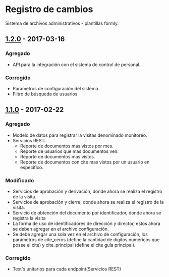 # Registro de cambios
Sistema de archivos administrativos - plantillas formly.

## [1.2.0] - 2017-03-16
### Agregado
- API para la integración con el sistema de control de personal.

### Corregido
- Parámetros de configuración del sistema
- Filtro de búsqueda de usuarios

## [1.1.0] - 2017-02-22
### Agregado

- Modelo de datos para registrar la visitas denominado monitoréo.
- Servicios REST:
    - Reporte de documentos mas vistos por mes.
    - Reporte de usuarios que mas documentos ven.
    - Reporte de documentos mas vistos.
    - Reporte de documentos con cite mas vistos por un usuario en especifico.

### Modificado
- Servicios de aprobación y derivación, donde ahora se realiza el registro de la visita.
- Servicios de aprobación y cierre, donde ahora se realiza el registro de la visita.
- Servicio de obtención del documento por identificador, donde ahora se registra la visita
- La forma de uso de identificadores de dirección y director, estos ahora se deben agregar en el archivo configuración.
- Se debe agregar una sola vez en el archivo de configuración, los parámetros de cite_ceros (define la cantidad de dígitos numéricos que posee el cite) y cite_principal (define el cite guía principal).

### Corregido
- Test's unitarios para cada endpoint(Servicios REST)



[1.1.0]: https://gitlab.geo.gob.bo/agetic/plantillas-formly-backend/commits/plantillas-formly_v1.1.0

[1.2.0]:https://gitlab.geo.gob.bo/agetic/plantillas-formly-backend/commits/plantillas-formly_v1.2.0
